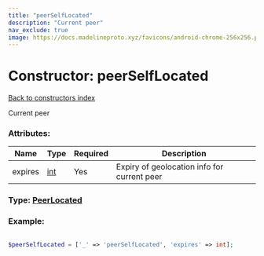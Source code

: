 ```yaml
---
title: "peerSelfLocated"
description: "Current peer"
nav_exclude: true
image: https://docs.madelineproto.xyz/favicons/android-chrome-256x256.png
---
```

# Constructor: peerSelfLocated  
[Back to constructors index](/API_docs/constructors/index.html)



Current peer

### Attributes:

| Name     |    Type       | Required | Description |
|----------|---------------|----------|-------------|
|expires|[int](/API_docs/types/int.html) | Yes|Expiry of geolocation info for current peer|



### Type: [PeerLocated](/API_docs/types/PeerLocated.html)


### Example:

```php

$peerSelfLocated = ['_' => 'peerSelfLocated', 'expires' => int];
```  
